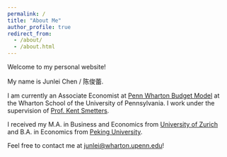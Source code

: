 ```yaml
---
permalink: /
title: "About Me"
author_profile: true
redirect_from: 
  - /about/
  - /about.html
---
```


Welcome to my personal website! 

My name is Junlei Chen / 陈俊蕾.

I am currently an Associate Economist at [Penn Wharton Budget Model](https://budgetmodel.wharton.upenn.edu/) at the Wharton School of the University of Pennsylvania. I work under the supervision of [Prof. Kent Smetters](https://bepp.wharton.upenn.edu/profile/smetters/).

I received my M.A. in Business and Economics from [University of Zurich](https://www.uzh.ch/en.html) and B.A. in Economics from [Peking University](https://english.pku.edu.cn/).

Feel free to contact me at [junlei@wharton.upenn.edu](mailto:junlei@wharton.upenn.edu)!


